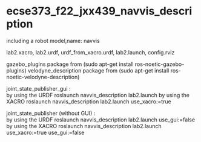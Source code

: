 # ecse373_f22_jxx439_navvis_description
 
including a robot model,name: navvis

lab2.xacro, lab2.urdf, urdf_from_xacro.urdf, lab2.launch, config.rviz

gazebo_plugins package from (sudo apt-get install ros-noetic-gazebo-plugins) 
velodyne_description package from (sudo apt-get install ros-noetic-velodyne-description)

joint_state_publisher_gui  :  
by using the URDF 
                   roslaunch navvis_description lab2.launch
by using the XACRO 
                   roslaunch navvis_description lab2.launch use_xacro:=true

joint_state_publisher (without GUI)  :  
by using the URDF 
                   roslaunch navvis_description lab2.launch use_gui:=false
by using the XACRO 
                   roslaunch navvis_description lab2.launch use_xacro:=true use_gui:=false
